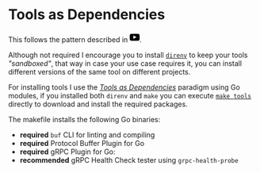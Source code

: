# Tools as Dependencies

This follows the pattern described in [<img src="https://github.com/MarioCarrion/MarioCarrion/blob/main/youtube.svg" width="20" height="20" alt="YouTube video">](https://youtu.be/g_5n0W27XcY).

Although not required I encourage you to install [`direnv`](https://direnv.net/) to keep your tools _"sandboxed"_, that way in case your use case requires it, you can install different versions of the same tool on different projects.

For installing tools I use the [_Tools as Dependencies_](https://mariocarrion.com/2021/10/15/learning-golang-versioning-tools-as-dependencies.html) paradigm using Go modules, if you installed both `direnv` and `make` you can execute [`make tools`](../../Makefile#L1) directly to download and install the required packages.

The makefile installs the following Go binaries:

* **required** `buf` CLI for linting and compiling
* **required** Protocol Buffer Plugin for Go
* **required** gRPC Plugin for Go:
* **recommended** gRPC Health Check tester using `grpc-health-probe`
